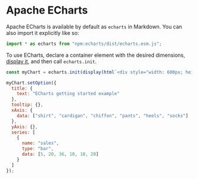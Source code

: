 # Apache ECharts

Apache ECharts is available by default as `echarts` in Markdown. You can also import it explicitly like so:

```js run=false
import * as echarts from "npm:echarts/dist/echarts.esm.js";
```

To use ECharts, declare a container element with the desired dimensions, [display it](../javascript/display), and then call `echarts.init`.

```js echo
const myChart = echarts.init(display(html`<div style="width: 600px; height:400px;"></div>`));

myChart.setOption({
  title: {
    text: "ECharts getting started example"
  },
  tooltip: {},
  xAxis: {
    data: ["shirt", "cardigan", "chiffon", "pants", "heels", "socks"]
  },
  yAxis: {},
  series: [
    {
      name: "sales",
      type: "bar",
      data: [5, 20, 36, 10, 10, 20]
    }
  ]
});
```
